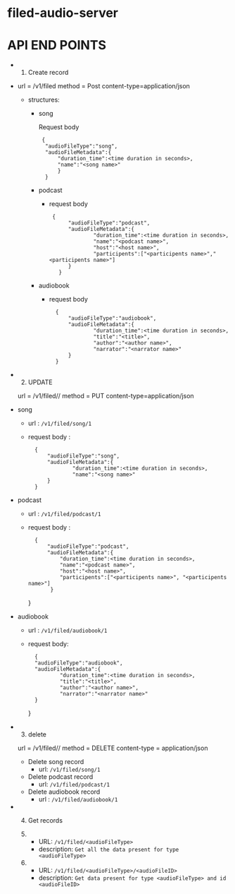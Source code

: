 # filed-audio-server


# API END POINTS

- 1. Create record
-
    url = /v1/filed
    method = Post
    content-type=application/json
    
   - structures:
        - song 
                
             Request body
                
               {
                "audioFileType":"song",
                "audioFileMetadata":{
                    "duration_time":<time duration in seconds>,
                    "name":"<song name>"
                    }
                }
        - podcast
            
            - request body
                   
                   {
                        "audioFileType":"podcast",
                        "audioFileMetadata":{
                                "duration_time":<time duration in seconds>,
                                "name":"<podcast name>",
                                "host":"<host name>",
                                "participents":["<participents name>","<participents name>"]
                        }
                     }      
        - audiobook
        
            - request body
            
                    {
                        "audioFileType":"audiobook",
                        "audioFileMetadata":{
                                "duration_time":<time duration in seconds>,
                                "title":"<title>",
                                "author":"<author name>",
                                "narrator":"<narrator name>"
                        }
                    }
                    
- 2. UPDATE

    url = /v1/filed/<audioFileType>/<audioFileID> 
    method = PUT
    content-type=application/json
- song
    
    - url : `/v1/filed/song/1`
    - request body :
            
            {
                "audioFileType":"song",
                "audioFileMetadata":{
                        "duration_time":<time duration in seconds>,
                        "name":"<song name>"    
                }
            }
        
        
    
- podcast
    
    - url : `/v1/filed/podcast/1`
    - request body : 
    
            {
                "audioFileType":"podcast",
                "audioFileMetadata":{
                    "duration_time":<time duration in seconds>,
                    "name":"<podcast name>",
                    "host":"<host name>",
                    "participents":["<participents name>", "<participents name>"]    
                 }    
        }
    
    
- audiobook
    
    - url : `/v1/filed/audiobook/1`       
    - request body:
    
            {
            "audioFileType":"audiobook",
            "audioFileMetadata":{
                    "duration_time":<time duration in seconds>,
                    "title":"<title>",
                    "author":"<author name>",
                    "narrator":"<narrator name>"  
            }
        }

- 3. delete
  
    url = /v1/filed/<audioFileType>/<audioFileID>
    method = DELETE
    content-type = application/json
    
    - Delete song record
        - url: `/v1/filed/song/1` 
    - Delete podcast record
        - url: `/v1/filed/podcast/1`
    - Delete audiobook record
        - url : `/v1/filed/audiobook/1`

- 4. Get records

   1. - URL:  `/v1/filed/<audioFileType>`
      - description: `Get all the data present for type <audioFileType>`
    
   2. - URL:  `/v1/filed/<audioFileType>/<audioFileID>`
      - description: `Get data present for type <audioFileType> and id <audioFileID>`    
